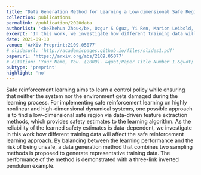 ```yaml
---
title: "Data Generation Method for Learning a Low-dimensional Safe Region in Safe Reinforcement Learning"
collection: publications
permalink: /publication/2020data
authorlist: '<b>Zhehua Zhou</b>, Ozgur S Oguz, Yi Ren, Marion Leibold, Martin Buss'
excerpt: 'In this work, we investigate how different training data will affect the safe reinforcement learning approach based on data-driven model order reduction.'
date: 2021-09-10
venue: 'ArXiv Preprint:2109.05077'
# slidesurl: 'http://academicpages.github.io/files/slides1.pdf'
paperurl: 'https://arxiv.org/abs/2109.05077'
# citation: 'Your Name, You. (2009). &quot;Paper Title Number 1.&quot; <i>Journal 1</i>. 1(1).'
pubtype: 'preprint'
highlight: 'no'
---
```


Safe reinforcement learning aims to learn a control policy while ensuring that neither the system nor the environment gets damaged during the learning process. For implementing safe reinforcement learning on highly nonlinear and high-dimensional dynamical systems, one possible approach is to find a low-dimensional safe region via data-driven feature extraction methods, which provides safety estimates to the learning algorithm. As the reliability of the learned safety estimates is data-dependent, we investigate in this work how different training data will affect the safe reinforcement learning approach. By balancing between the learning performance and the risk of being unsafe, a data generation method that combines two sampling methods is proposed to generate representative training data. The performance of the method is demonstrated with a three-link inverted pendulum example. 